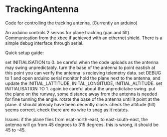 # TrackingAntenna
Code for controlling the tracking antenna. (Currently an arduino)

An arduino controls 2 servos for plane tracking (pan and tilt). 
Communication from the xbee if achieved with an ethernet shield. 
There is a simple debug interface through serial.

Quick setup guide:

set INITIALISATION to 0.
be careful when the code uploads as the antenna may swing unpredictably.
turn the base of the antenna to point eastish
at this point you can verify the antenna is recieving telemetry data. set DEBUG to 1 and open arduino serial monitor
hold the plane next to the antenna, and update the INITIAL_LATTITUDE, INITAL_LONGITUDE, INITIAL_ALTITUDE.
set INITIALISATION TO 1. again be careful about the unpredictabe swing.
put the plane on the runway, some distance away from the antenna is needed for fine tunning the angle.
rotate the base of the antenna until it point at the plane. it should already have been decently close. 
check the altitude (tilt) seems correct.
check there are no wire to snag as it rotates.

Issues:
if the plane flies from esat-north-east, to east-south-east, the antenna will go from 45 degrees to 315 degrees. this is wrong, it should be 45 to -45.
